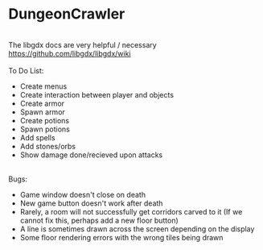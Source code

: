 # DungeonCrawler
<br>The libgdx docs are very helpful / necessary
<br>https://github.com/libgdx/libgdx/wiki
<br>
<br>To Do List:
<ul>
<li>Create menus</li>
<li>Create interaction between player and objects</li>
<li>Create armor</li>
<li>Spawn armor</li>
<li>Create potions</li>
<li>Spawn potions</li>
<li>Add spells</li>
<li>Add stones/orbs </li>
<li>Show damage done/recieved upon attacks</li>
</ul>
<br>Bugs:
<ul>
<li>Game window doesn't close on death</li>
<li>New game button doesn't work after death</li>
<li>Rarely, a room will not successfully get corridors carved to it (If we cannot fix this, perhaps add a new floor button)
<li>A line is sometimes drawn across the screen depending on the display</li>
<li>Some floor rendering errors with the wrong tiles being drawn</li>
</ul>